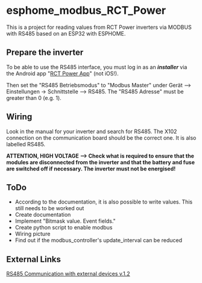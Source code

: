 # esphome_modbus_RCT_Power

This is a project for reading values from RCT Power inverters via MODBUS with RS485 based on an ESP32 with ESPHOME.


## Prepare the inverter

To be able to use the RS485 interface, you must log in as an ***installer*** via the Android app "[RCT Power App](https://play.google.com/store/apps/details?id=org.rctpower.heiphossil)" (not iOS!).

Then set the "RS485 Betriebsmodus" to "Modbus Master" under Gerät --> Einstellungen -> Schnittstelle --> RS485. The "RS485 Adresse" must be greater than 0 (e.g. 1).


## Wiring

Look in the manual for your inverter and search for RS485. The X102 connection on the communication board should be the correct one. It is also labelled RS485.

**ATTENTION, HIGH VOLTAGE --> Check what is required to ensure that the modules are disconnected from the inverter and that the battery and fuse are switched off if necessary. The inverter must not be energised!**



## ToDo

- According to the documentation, it is also possible to write values. This still needs to be worked out
- Create documentation
- Implement "Bitmask value. Event fields."
- Create python script to enable modbus
- Wiring picture
- Find out if the modbus_controller's update_interval can be reduced


## External Links

[RS485 Communication with external devices v.1.2](https://downloads.vodnici.net/uploads/wpforo/attachments/536/6706-RCTPowerRS485Communication.pdf)
